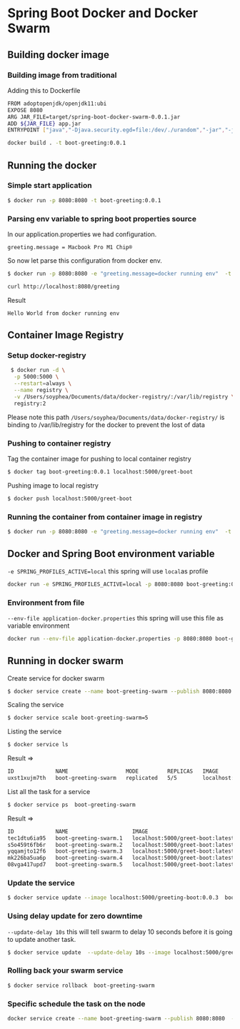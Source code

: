 # Spring Boot Docker and Docker Swarm
## Building docker image
### Building image from traditional
Adding this to Dockerfile
```bash
FROM adoptopenjdk/openjdk11:ubi
EXPOSE 8080
ARG JAR_FILE=target/spring-boot-docker-swarm-0.0.1.jar
ADD ${JAR_FILE} app.jar
ENTRYPOINT ["java","-Djava.security.egd=file:/dev/./urandom","-jar","-jar","/app.jar"]

```
```bash
docker build . -t boot-greeting:0.0.1
````
## Running the docker
### Simple start application
```bash
$ docker run -p 8080:8080 -t boot-greeting:0.0.1
```
### Parsing env variable to spring boot properties source
In our application.properties we had configuration.
```properties
greeting.message = Macbook Pro M1 Chip®
```
So now let parse this configuration from docker env.
```bash
$ docker run -p 8080:8080 -e "greeting.message=docker running env"  -t boot-greeting:0.0.1
```
```bash
curl http://localhost:8080/greeting 
```
Result
```text
Hello World from docker running env
```

## Container Image Registry
### Setup docker-registry
```bash
 $ docker run -d \
  -p 5000:5000 \
  --restart=always \
  --name registry \
  -v /Users/soyphea/Documents/data/docker-registry/:/var/lib/registry \
  registry:2
```
Please note this path `/Users/soyphea/Documents/data/docker-registry/` is binding to /var/lib/registry for the docker to prevent the lost of data
### Pushing to container registry
Tag the container image for pushing to local container registry
```bash
$ docker tag boot-greeting:0.0.1 localhost:5000/greet-boot
```
Pushing image to local registry
```bash
$ docker push localhost:5000/greet-boot
```
### Running the container from container image in registry
```bash
$ docker run -p 8080:8080 -e "greeting.message=docker running env"  -t localhost:5000/greet-boot
```

## Docker and Spring Boot environment variable
`-e SPRING_PROFILES_ACTIVE=local` this spring will use `local`as profile
```bash
docker run -e SPRING_PROFILES_ACTIVE=local -p 8080:8080 boot-greeting:0.0.3
```
### Environment from file
`--env-file application-docker.properties` this spring will use this file as variable environment
```bash
docker run --env-file application-docker.properties -p 8080:8080 boot-greeting:0.0.2
```
## Running in docker swarm 
Create service for docker swarm
```bash
$ docker service create --name boot-greeting-swarm --publish 8080:8080 localhost:5000/greet-boot
```
Scaling the service 
```bash
$ docker service scale boot-greeting-swarm=5
```
Listing the service

```bash
$ docker service ls
```
Result => 
```bash
ID             NAME                  MODE         REPLICAS   IMAGE                              PORTS
uxst1xujm7th   boot-greeting-swarm   replicated   5/5        localhost:5000/greet-boot:latest   *:8080->8080/tcp
```
List all the task for a service
```bash
$ docker service ps  boot-greeting-swarm
```
Result => 
```bash
ID             NAME                    IMAGE                              NODE             DESIRED STATE   CURRENT STATE                ERROR     PORTS
tec1dtu6ia95   boot-greeting-swarm.1   localhost:5000/greet-boot:latest   docker-desktop   Running         Running 4 minutes ago                  
s5o459t6fb6r   boot-greeting-swarm.2   localhost:5000/greet-boot:latest   docker-desktop   Running         Running 4 minutes ago                  
yqqamjto12f6   boot-greeting-swarm.3   localhost:5000/greet-boot:latest   docker-desktop   Running         Running about a minute ago             
mk226ba5ua6p   boot-greeting-swarm.4   localhost:5000/greet-boot:latest   docker-desktop   Running         Running about a minute ago             
08vga417upd7   boot-greeting-swarm.5   localhost:5000/greet-boot:latest   docker-desktop   Running         Running about a minute ago 
```

### Update the service
```bash
$ docker service update --image localhost:5000/greeting-boot:0.0.3  boot-greeting-swarmç
```

### Using delay update for zero downtime 
`--update-delay 10s` this will tell swarm to delay 10 seconds before it is going to update another task.
```bash
$ docker service update  --update-delay 10s --image localhost:5000/greeting-boot:0.0.3  boot-greeting-swarm
```

### Rolling back your swarm service
```bash
$ docker service rollback  boot-greeting-swarm
```
### Specific schedule the task on the node 
```bash
docker service create --name boot-greeting-swarm --publish 8080:8080  --constraint node.hostname==docker-desktop localhost:5000/greet-boot
```
